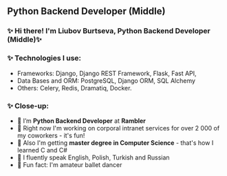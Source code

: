 ##  Python Backend Developer (Middle)

### ✨ Hi there! I'm Liubov Burtseva, Python Backend Developer (Middle)✨ 

### ✨ Technologies I use: 
- Frameworks: Django, Django REST Framework, Flask, Fast API, 
- Data Bases and ORM: PostgreSQL, Django ORM, SQL Alchemy 
- Others: Celery, Redis, Dramatiq, Docker.

### ✨ Close-up:

- 🌱 I’m **Python Backend Developer** at **Rambler**
- 🌱 Right now I'm working on corporal intranet services for over 2 000 of my coworkers - it's fun!
- 🌱 Also I'm getting **master degree in Computer Science** - that's how I learned C and C#
- 🌱 I fluently speak English, Polish, Turkish and Russian
- 🌱 Fun fact: I'm amateur ballet dancer
